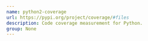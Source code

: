 ```yaml
---
name: python2-coverage
url: https://pypi.org/project/coverage/#files
description: Code coverage measurement for Python.
group: None
---
```

